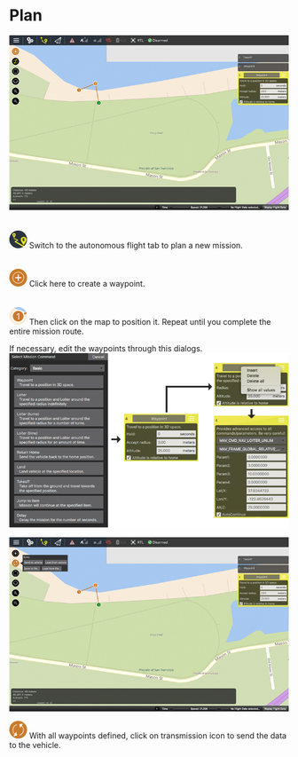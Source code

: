 # Plan

![](images/quickstart/1_2_autonomous_flight_screen.jpg)
<br>
<br>
<br>
![](images/quickstart/1_2_ic_autonomous_flight_.png) Switch to the autonomous flight tab to plan a new mission.
<br>
<br>
<br>
![](images/quickstart/1_2_ic_autonomous_flight_new_waypoint.png) Click here to create a waypoint.
<br>
<br>
<br>
![](images/quickstart/1_2_ic_autonomous_flight_mao_position.png) Then click on the map to position it. Repeat until you complete the entire mission route.



If necessary, edit the waypoints through this dialogs.
![](images/quickstart/1_2_autonomous_flight_screen_edit_waypoints.png)



![](images/quickstart/1_2_autonomous_flight_screen_send_to_vehicle.jpg)

![](1_2_ic_autonomous_flight_screen_send_to_vehicle.png) With all waypoints defined, click on transmission icon to send the data to the vehicle.
